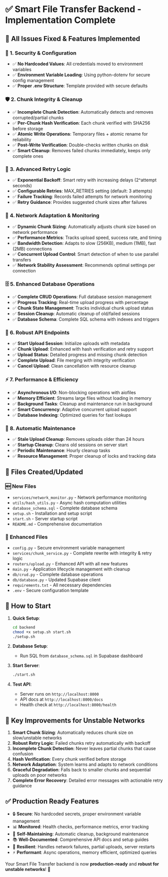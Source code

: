 # ✅ Smart File Transfer Backend - Implementation Complete

## 🎯 All Issues Fixed & Features Implemented

### 🔐 **1. Security & Configuration**
- ✅ **No Hardcoded Values**: All credentials moved to environment variables
- ✅ **Environment Variable Loading**: Using python-dotenv for secure config management
- ✅ **Proper .env Structure**: Template provided with secure defaults

### 🛡️ **2. Chunk Integrity & Cleanup**
- ✅ **Incomplete Chunk Detection**: Automatically detects and removes corrupted/partial chunks
- ✅ **Per-Chunk Hash Verification**: Each chunk verified with SHA256 before storage
- ✅ **Atomic Write Operations**: Temporary files + atomic rename for reliability
- ✅ **Post-Write Verification**: Double-checks written chunks on disk
- ✅ **Smart Cleanup**: Removes failed chunks immediately, keeps only complete ones

### 🔄 **3. Advanced Retry Logic**
- ✅ **Exponential Backoff**: Smart retry with increasing delays (2^attempt seconds)
- ✅ **Configurable Retries**: MAX_RETRIES setting (default: 3 attempts)
- ✅ **Failure Tracking**: Records failed attempts for network monitoring
- ✅ **Retry Guidance**: Provides suggested chunk sizes after failures

### 📡 **4. Network Adaptation & Monitoring**
- ✅ **Dynamic Chunk Sizing**: Automatically adjusts chunk size based on network performance
- ✅ **Performance Metrics**: Tracks upload speed, success rate, and timing
- ✅ **Bandwidth Detection**: Adapts to slow (256KB), medium (1MB), fast (2MB) connections
- ✅ **Concurrent Upload Control**: Smart detection of when to use parallel transfers
- ✅ **Network Stability Assessment**: Recommends optimal settings per connection

### 🗄️ **5. Enhanced Database Operations**
- ✅ **Complete CRUD Operations**: Full database session management
- ✅ **Progress Tracking**: Real-time upload progress with percentage
- ✅ **Chunk State Management**: Tracks individual chunk upload status
- ✅ **Session Cleanup**: Automatic cleanup of old/failed sessions
- ✅ **Database Schema**: Complete SQL schema with indexes and triggers

### 🚀 **6. Robust API Endpoints**
- ✅ **Start Upload Session**: Initialize uploads with metadata
- ✅ **Chunk Upload**: Enhanced with hash verification and retry support
- ✅ **Upload Status**: Detailed progress and missing chunk detection
- ✅ **Complete Upload**: File merging with integrity verification
- ✅ **Cancel Upload**: Clean cancellation with resource cleanup

### ⚡ **7. Performance & Efficiency**
- ✅ **Asynchronous I/O**: Non-blocking operations with aiofiles
- ✅ **Memory Efficient**: Streams large files without loading in memory
- ✅ **Background Tasks**: Cleanup and maintenance run in background
- ✅ **Smart Concurrency**: Adaptive concurrent upload support
- ✅ **Database Indexing**: Optimized queries for fast lookups

### 🧹 **8. Automatic Maintenance**
- ✅ **Stale Upload Cleanup**: Removes uploads older than 24 hours
- ✅ **Startup Cleanup**: Cleans old sessions on server start
- ✅ **Periodic Maintenance**: Hourly cleanup tasks
- ✅ **Resource Management**: Proper cleanup of locks and tracking data

## 📁 **Files Created/Updated**

### 🆕 **New Files**
- `services/network_monitor.py` - Network performance monitoring
- `utils/hash_utils.py` - Async hash computation utilities
- `database_schema.sql` - Complete database schema
- `setup.sh` - Installation and setup script
- `start.sh` - Server startup script
- `README.md` - Comprehensive documentation

### 🔄 **Enhanced Files**
- `config.py` - Secure environment variable management
- `services/chunk_service.py` - Complete rewrite with integrity & retry logic
- `routers/upload.py` - Enhanced API with all new features
- `main.py` - Application lifecycle management with cleanup
- `db/crud.py` - Complete database operations
- `db/database.py` - Updated Supabase client
- `requirements.txt` - All necessary dependencies
- `.env` - Secure configuration template

## 🚀 **How to Start**

1. **Quick Setup**:
   ```bash
   cd backend
   chmod +x setup.sh start.sh
   ./setup.sh
   ```

2. **Database Setup**:
   - Run SQL from `database_schema.sql` in Supabase dashboard

3. **Start Server**:
   ```bash
   ./start.sh
   ```

4. **Test API**:
   - Server runs on `http://localhost:8000`
   - API docs at `http://localhost:8000/docs`
   - Health check at `http://localhost:8000/health`

## 🌟 **Key Improvements for Unstable Networks**

1. **Smart Chunk Sizing**: Automatically reduces chunk size on slow/unstable networks
2. **Robust Retry Logic**: Failed chunks retry automatically with backoff
3. **Incomplete Chunk Detection**: Never leaves partial chunks that cause confusion
4. **Hash Verification**: Every chunk verified before storage
5. **Network Adaptation**: System learns and adapts to network conditions
6. **Graceful Degradation**: Falls back to smaller chunks and sequential uploads on poor networks
7. **Complete Error Recovery**: Detailed error messages with actionable retry guidance

## ✅ **Production Ready Features**

- 🔒 **Secure**: No hardcoded secrets, proper environment variable management
- 📊 **Monitored**: Health checks, performance metrics, error tracking
- 🧹 **Self-Maintaining**: Automatic cleanup, background maintenance
- 📚 **Well-Documented**: Comprehensive API docs and setup guides
- 🔄 **Resilient**: Handles network failures, partial uploads, server restarts
- ⚡ **Performant**: Async operations, memory efficient, optimized queries

Your Smart File Transfer backend is now **production-ready** and **robust for unstable networks**! 🎉